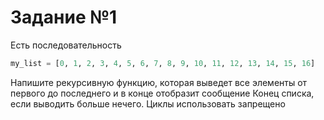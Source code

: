 # Задание №1

Есть последовательность

```python
my_list = [0, 1, 2, 3, 4, 5, 6, 7, 8, 9, 10, 11, 12, 13, 14, 15, 16]
```

Напишите рекурсивную функцию, которая выведет все элементы от первого до последнего и в конце отобразит сообщение Конец списка, если выводить больше нечего. Циклы использовать запрещено